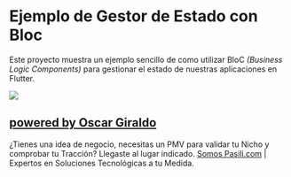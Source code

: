 # Ejemplo de Gestor de Estado con Bloc

Este proyecto muestra un ejemplo sencillo de como utilizar BloC *(Business Logic Components)* para gestionar el estado de nuestras aplicaciones en Flutter.

<img src="https://bloclibrary.dev/assets/bloc_architecture_full.png"/>

## [powered by Oscar Giraldo](https://www.linkedin.com/in/gvoscar20/)

¿Tienes una idea de negocio, necesitas un PMV para validar tu Nicho y comprobar tu Tracción? Llegaste al lugar indicado. [Somos Pasili.com](https://www.pasili.com/) | Expertos en Soluciones Tecnológicas a tu Medida.
